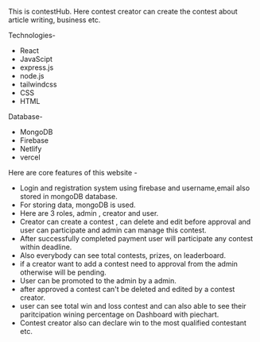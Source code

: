 This is contestHub. Here contest creator can create the contest about article writing, business etc.

Technologies-
- React 
- JavaScipt
- express.js
- node.js
- tailwindcss
- CSS
- HTML

Database-
- MongoDB 
- Firebase
- Netlify
- vercel

Here are core features of this website - 

- Login and registration system using firebase and username,email also stored in mongoDB database.
- For storing data, mongoDB is used.
- Here are 3 roles, admin , creator and user.
- Creator can create a contest , can delete and edit before approval and user can participate and admin can manage this contest.
- After successfully completed payment user will participate any contest within deadline.
- Also everybody can see total contests, prizes, on leaderboard. 
- if a creator want to add a contest need to approval from the admin otherwise will be pending.
- User can be promoted to the admin by a admin.
- after approved a contest can't be deleted and edited by a contest creator.
- user can see total win and loss contest and  can also able to see their paritcipation wining percentage on Dashboard with piechart.
- Contest creator also can declare win to the most qualified contestant etc.




